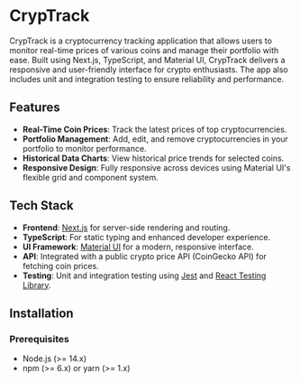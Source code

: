 # CrypTrack

CrypTrack is a cryptocurrency tracking application that allows users to monitor real-time prices of various coins and manage their portfolio with ease. Built using Next.js, TypeScript, and Material UI, CrypTrack delivers a responsive and user-friendly interface for crypto enthusiasts. The app also includes unit and integration testing to ensure reliability and performance.

## Features
- **Real-Time Coin Prices**: Track the latest prices of top cryptocurrencies.
- **Portfolio Management**: Add, edit, and remove cryptocurrencies in your portfolio to monitor performance.
- **Historical Data Charts**: View historical price trends for selected coins.
- **Responsive Design**: Fully responsive across devices using Material UI's flexible grid and component system.

## Tech Stack
- **Frontend**: [Next.js](https://nextjs.org/) for server-side rendering and routing.
- **TypeScript**: For static typing and enhanced developer experience.
- **UI Framework**: [Material UI](https://mui.com/) for a modern, responsive interface.
- **API**: Integrated with a public crypto price API (CoinGecko API) for fetching coin prices.
- **Testing**: Unit and integration testing using [Jest](https://jestjs.io/) and [React Testing Library](https://testing-library.com/).

## Installation

### Prerequisites
- Node.js (>= 14.x)
- npm (>= 6.x) or yarn (>= 1.x)



